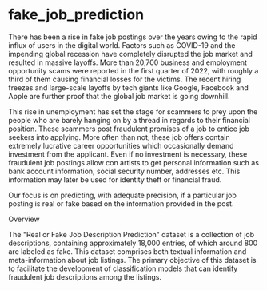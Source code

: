 # fake_job_prediction

There has been a rise in fake job postings over the years owing to the rapid influx of users in the digital world. Factors such as COVID-19 and the impending global recession have completely disrupted the job market and resulted in massive layoffs. More than 20,700 business and employment opportunity scams were reported in the first quarter of 2022, with roughly a third of them causing financial losses for the victims. The recent hiring freezes and large-scale layoffs by tech giants like Google, Facebook and Apple are further proof that the global job market is going downhill.

This rise in unemployment has set the stage for scammers to prey upon the people who are barely hanging on by a thread in regards to their financial position. These scammers post fraudulent promises of a job to entice job seekers into applying. More often than not, these job offers contain extremely lucrative career opportunities which occasionally demand investment from the applicant. Even if no investment is necessary, these fraudulent job postings allow con artists to get personal information such as bank account information, social security number, addresses etc. This information may later be used for identity theft or financial fraud.

Our focus is on predicting, with adequate precision, if a particular job posting is real or fake based on the information provided in the post.

Overview

The "Real or Fake Job Description Prediction" dataset is a collection of job descriptions, containing approximately 18,000 entries, of which around 800 are labeled as fake. This dataset comprises both textual information and meta-information about job listings. The primary objective of this dataset is to facilitate the development of classification models that can identify fraudulent job descriptions among the listings.
